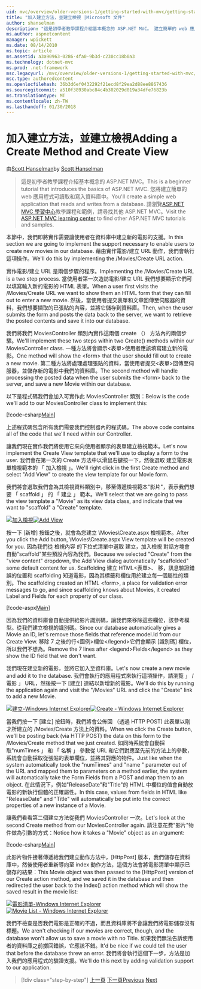 ```yaml
---
uid: mvc/overview/older-versions-1/getting-started-with-mvc/getting-started-with-mvc-part6
title: "加入建立方法，並建立檢視 |Microsoft 文件"
author: shanselman
description: "這是初學者教學課程介紹基本概念的 ASP.NET MVC。 建立簡單的 web 應用程式可讀取和寫入資料庫中。"
ms.author: aspnetcontent
manager: wpickett
ms.date: 08/14/2010
ms.topic: article
ms.assetid: a3a90963-0286-4fa0-9b3d-c230cc18b0a3
ms.technology: dotnet-mvc
ms.prod: .net-framework
msc.legacyurl: /mvc/overview/older-versions-1/getting-started-with-mvc/getting-started-with-mvc-part6
msc.type: authoredcontent
ms.openlocfilehash: 36b3d6ef0432292f21ecd8f29ea2d88ee8867436
ms.sourcegitcommit: a510f38930abc84c4b302029d019a34dfe76823b
ms.translationtype: MT
ms.contentlocale: zh-TW
ms.lasthandoff: 01/30/2018
---
```

<a name="adding-a-create-method-and-create-view"></a><span data-ttu-id="0de52-104">加入建立方法，並建立檢視</span><span class="sxs-lookup"><span data-stu-id="0de52-104">Adding a Create Method and Create View</span></span>
====================
<span data-ttu-id="0de52-105">由[Scott Hanselman](https://github.com/shanselman)</span><span class="sxs-lookup"><span data-stu-id="0de52-105">by [Scott Hanselman](https://github.com/shanselman)</span></span>

> <span data-ttu-id="0de52-106">這是初學者教學課程介紹基本概念的 ASP.NET MVC。</span><span class="sxs-lookup"><span data-stu-id="0de52-106">This is a beginner tutorial that introduces the basics of ASP.NET MVC.</span></span> <span data-ttu-id="0de52-107">您將建立簡單的 web 應用程式可讀取和寫入資料庫中。</span><span class="sxs-lookup"><span data-stu-id="0de52-107">You'll create a simple web application that reads and writes from a database.</span></span> <span data-ttu-id="0de52-108">請瀏覽[ASP.NET MVC 學習中心](../../../index.md)教學課程和範例，請尋找其他 ASP.NET MVC。</span><span class="sxs-lookup"><span data-stu-id="0de52-108">Visit the [ASP.NET MVC learning center](../../../index.md) to find other ASP.NET MVC tutorials and samples.</span></span>


<span data-ttu-id="0de52-109">本節中，我們即將實作需要讓使用者在資料庫中建立新的電影的支援。</span><span class="sxs-lookup"><span data-stu-id="0de52-109">In this section we are going to implement the support necessary to enable users to create new movies in our database.</span></span> <span data-ttu-id="0de52-110">藉由實作電影/建立 URL 動作，我們會執行這項操作。</span><span class="sxs-lookup"><span data-stu-id="0de52-110">We'll do this by implementing the /Movies/Create URL action.</span></span>

<span data-ttu-id="0de52-111">實作電影/建立 URL 是兩個步驟的程序。</span><span class="sxs-lookup"><span data-stu-id="0de52-111">Implementing the /Movies/Create URL is a two step process.</span></span> <span data-ttu-id="0de52-112">當使用者第一次造訪電影/建立 URL 我們想要顯示它們可以填寫輸入新的電影的 HTML 表單。</span><span class="sxs-lookup"><span data-stu-id="0de52-112">When a user first visits the /Movies/Create URL we want to show them an HTML form that they can fill out to enter a new movie.</span></span> <span data-ttu-id="0de52-113">然後，當使用者提交表單和文章回傳至伺服器的資料，我們想要擷取的已張貼的內容，並將它儲存到資料庫。</span><span class="sxs-lookup"><span data-stu-id="0de52-113">Then, when the user submits the form and posts the data back to the server, we want to retrieve the posted contents and save it into our database.</span></span>

<span data-ttu-id="0de52-114">我們將我們 MoviesController 類別內實作這兩個 create （） 方法內的兩個步驟。</span><span class="sxs-lookup"><span data-stu-id="0de52-114">We'll implement these two steps within two Create() methods within our MoviesController class.</span></span> <span data-ttu-id="0de52-115">一種方法將會顯示&lt;表單&gt;使用者應該填寫建立新的電影。</span><span class="sxs-lookup"><span data-stu-id="0de52-115">One method will show the &lt;form&gt; that the user should fill out to create a new movie.</span></span> <span data-ttu-id="0de52-116">第二種方法將處理處理張貼的資料，當使用者提交&lt;表單&gt;回傳至伺服器，並儲存新的電影中我們的資料庫。</span><span class="sxs-lookup"><span data-stu-id="0de52-116">The second method will handle processing the posted data when the user submits the &lt;form&gt; back to the server, and save a new Movie within our database.</span></span>

<span data-ttu-id="0de52-117">以下是程式碼我們會加入可實作此 MoviesController 類別：</span><span class="sxs-lookup"><span data-stu-id="0de52-117">Below is the code we'll add to our MoviesController class to implement this:</span></span>

[!code-csharp[Main](getting-started-with-mvc-part6/samples/sample1.cs)]

<span data-ttu-id="0de52-118">上述程式碼包含所有我們需要我們控制器內的程式碼。</span><span class="sxs-lookup"><span data-stu-id="0de52-118">The above code contains all of the code that we'll need within our Controller.</span></span>

<span data-ttu-id="0de52-119">讓我們現在實作我們將使用它來向使用者顯示的表單建立檢視範本。</span><span class="sxs-lookup"><span data-stu-id="0de52-119">Let's now implement the Create View template that we'll use to display a form to the user.</span></span> <span data-ttu-id="0de52-120">我們會在第一次的 Create 方法中以滑鼠右鍵按一下，然後選取 建立電影表單檢視範本的 「 加入檢視 」。</span><span class="sxs-lookup"><span data-stu-id="0de52-120">We'll right click in the first Create method and select "Add View" to create the view template for our Movie form.</span></span>

<span data-ttu-id="0de52-121">我們將會選取我們會為其檢視資料類別中，移至傳遞檢視範本"影片"，表示我們想要 「 scaffold 」 的 「 建立 」 範本。</span><span class="sxs-lookup"><span data-stu-id="0de52-121">We'll select that we are going to pass the view template a "Movie" as its view data class, and indicate that we want to "scaffold" a "Create" template.</span></span>

<span data-ttu-id="0de52-122">[![加入檢視](getting-started-with-mvc-part6/_static/image2.png)](getting-started-with-mvc-part6/_static/image1.png)</span><span class="sxs-lookup"><span data-stu-id="0de52-122">[![Add View](getting-started-with-mvc-part6/_static/image2.png)](getting-started-with-mvc-part6/_static/image1.png)</span></span>

<span data-ttu-id="0de52-123">按一下 [新增] 按鈕之後，就會為您建立 \Movies\Create.aspx 檢視範本。</span><span class="sxs-lookup"><span data-stu-id="0de52-123">After you click the Add button, \Movies\Create.aspx View template will be created for you.</span></span> <span data-ttu-id="0de52-124">因為我們從 檢視內容 的下拉式清單中選取 建立，加入檢視 對話方塊會自動"scaffold"某些預設內容為我們。</span><span class="sxs-lookup"><span data-stu-id="0de52-124">Because we selected "Create" from the "view content" dropdown, the Add View dialog automatically "scaffolded" some default content for us.</span></span> <span data-ttu-id="0de52-125">Scaffolding 建立 HTML&lt;表單&gt;、 移，訊息驗證錯誤的位置和 scaffolding 知道電影，因為其標籤和欄位用於建立每一個屬性的類別。</span><span class="sxs-lookup"><span data-stu-id="0de52-125">The scaffolding created an HTML &lt;form&gt;, a place for validation error messages to go, and since scaffolding knows about Movies, it created Label and Fields for each property of our class.</span></span>

[!code-aspx[Main](getting-started-with-mvc-part6/samples/sample2.aspx)]

<span data-ttu-id="0de52-126">因為我們的資料庫會自動提供給影片識別碼，讓我們來移除這些欄位，該參考模型。從我們建立檢視的識別碼。</span><span class="sxs-lookup"><span data-stu-id="0de52-126">Since our database automatically gives a Movie an ID, let's remove those fields that reference model.Id from our Create View.</span></span> <span data-ttu-id="0de52-127">移除 7 之後的行&lt;圖例&gt;欄位&lt;/legend&gt;它們會顯示 [識別碼] 欄位，所以我們不想為。</span><span class="sxs-lookup"><span data-stu-id="0de52-127">Remove the 7 lines after &lt;legend&gt;Fields&lt;/legend&gt; as they show the ID field that we don't want.</span></span>

<span data-ttu-id="0de52-128">我們現在建立新的電影，並將它加入至資料庫。</span><span class="sxs-lookup"><span data-stu-id="0de52-128">Let's now create a new movie and add it to the database.</span></span> <span data-ttu-id="0de52-129">我們會執行的應用程式來執行這項操作，請瀏覽 」 / 電影 」 URL，然後按一下 [建立] 連結以新增新的電影。</span><span class="sxs-lookup"><span data-stu-id="0de52-129">We'll do this by running the application again and visit the "/Movies" URL and click the "Create" link to add a new Movie.</span></span>

<span data-ttu-id="0de52-130">[![建立-Windows Internet Explorer](getting-started-with-mvc-part6/_static/image4.png)](getting-started-with-mvc-part6/_static/image3.png)</span><span class="sxs-lookup"><span data-stu-id="0de52-130">[![Create - Windows Internet Explorer](getting-started-with-mvc-part6/_static/image4.png)](getting-started-with-mvc-part6/_static/image3.png)</span></span>

<span data-ttu-id="0de52-131">當我們按一下 [建立] 按鈕時，我們將會公佈回 （透過 HTTP POST) 此表單以剛才所建立的 /Movies/Create 方法上的資料。</span><span class="sxs-lookup"><span data-stu-id="0de52-131">When we click the Create button, we'll be posting back (via HTTP POST) the data on this form to the /Movies/Create method that we just created.</span></span> <span data-ttu-id="0de52-132">如同時系統會自動採取"numTimes 」 和 「 名稱 」 參數從 URL 和它們對應至先前的方法上的參數，系統會自動採取從張貼的表單欄位，並將其對應的物件。</span><span class="sxs-lookup"><span data-stu-id="0de52-132">Just like when the system automatically took the "numTimes" and "name " parameter out of the URL and mapped them to parameters on a method earlier, the system will automatically take the Form Fields from a POST and map them to an object.</span></span> <span data-ttu-id="0de52-133">在此情況下，例如"ReleaseDate"和"Title"的 HTML 中欄位的值會自動放電影的新執行個體的正確屬性。</span><span class="sxs-lookup"><span data-stu-id="0de52-133">In this case, values from fields in HTML like "ReleaseDate" and "Title" will automatically be put into the correct properties of a new instance of a Movie.</span></span>

<span data-ttu-id="0de52-134">讓我們看看第二個建立方法從我們 MoviesController 一次。</span><span class="sxs-lookup"><span data-stu-id="0de52-134">Let's look at the second Create method from our MoviesController again.</span></span> <span data-ttu-id="0de52-135">請注意花費"影片"物件做為引數的方式：</span><span class="sxs-lookup"><span data-stu-id="0de52-135">Notice how it takes a "Movie" object as an argument:</span></span>

[!code-csharp[Main](getting-started-with-mvc-part6/samples/sample3.cs)]

<span data-ttu-id="0de52-136">此影片物件接著傳遞給我們建立動作方法中，[HttpPost] 版本，我們儲存在資料庫中，然後使用者重新導向至 index 動作方法，這個方法會將電影清單中顯示已儲存的結果：</span><span class="sxs-lookup"><span data-stu-id="0de52-136">This Movie object was then passed to the [HttpPost] version of our Create action method, and we saved it in the database and then redirected the user back to the Index() action method which will show the saved result in the movie list:</span></span>

<span data-ttu-id="0de52-137">[![電影清單-Windows Internet Explorer](getting-started-with-mvc-part6/_static/image6.png)](getting-started-with-mvc-part6/_static/image5.png)</span><span class="sxs-lookup"><span data-stu-id="0de52-137">[![Movie List - Windows Internet Explorer](getting-started-with-mvc-part6/_static/image6.png)](getting-started-with-mvc-part6/_static/image5.png)</span></span>

<span data-ttu-id="0de52-138">我們不檢查是否我們電影是正確的不過，而且資料庫將不會讓我們將電影儲存沒有標題。</span><span class="sxs-lookup"><span data-stu-id="0de52-138">We aren't checking if our movies are correct, though, and the database won't allow us to save a movie with no Title.</span></span> <span data-ttu-id="0de52-139">如果我們無法告訴使用者的資料庫之前擲回錯誤，它應該不錯。</span><span class="sxs-lookup"><span data-stu-id="0de52-139">It'd be nice if we could tell the user that before the database threw an error.</span></span> <span data-ttu-id="0de52-140">我們將會執行這個下一步，方法是加入我們的應用程式的驗證支援。</span><span class="sxs-lookup"><span data-stu-id="0de52-140">We'll do this next by adding validation support to our application.</span></span>

>[!div class="step-by-step"]
<span data-ttu-id="0de52-141">[上一頁](getting-started-with-mvc-part5.md)
[下一頁](getting-started-with-mvc-part7.md)</span><span class="sxs-lookup"><span data-stu-id="0de52-141">[Previous](getting-started-with-mvc-part5.md)
[Next](getting-started-with-mvc-part7.md)</span></span>
